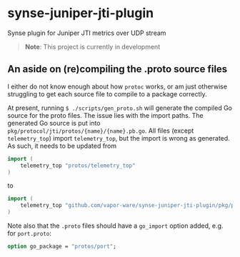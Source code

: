 # synse-juniper-jti-plugin

Synse plugin for Juniper JTI metrics over UDP stream

> **Note**: This project is currently in development



## An aside on (re)compiling the .proto source files

I either do not know enough about how `protoc` works, or am just otherwise struggling
to get each source file to compile to a package correctly.

At present, running `$ ./scripts/gen_proto.sh` will generate the compiled Go source
for the proto files. The issue lies with the import paths.  The generated Go source
is put into `pkg/protocol/jti/protos/{name}/{name}.pb.go`. All files (except
`telemetry_top`) import `telemetry_top`, but the import is wrong as generated. As such,
it needs to be updated from

```go
import (
	telemetry_top "protos/telemetry_top"
)
``` 

to

```go
import (
	telemetry_top "github.com/vapor-ware/synse-juniper-jti-plugin/pkg/protocol/jti/protos/telemetry_top"
)
``` 

Note also that the `.proto` files should have a `go_import` option added, e.g. for `port.proto`:

```proto
option go_package = "protos/port";
```

